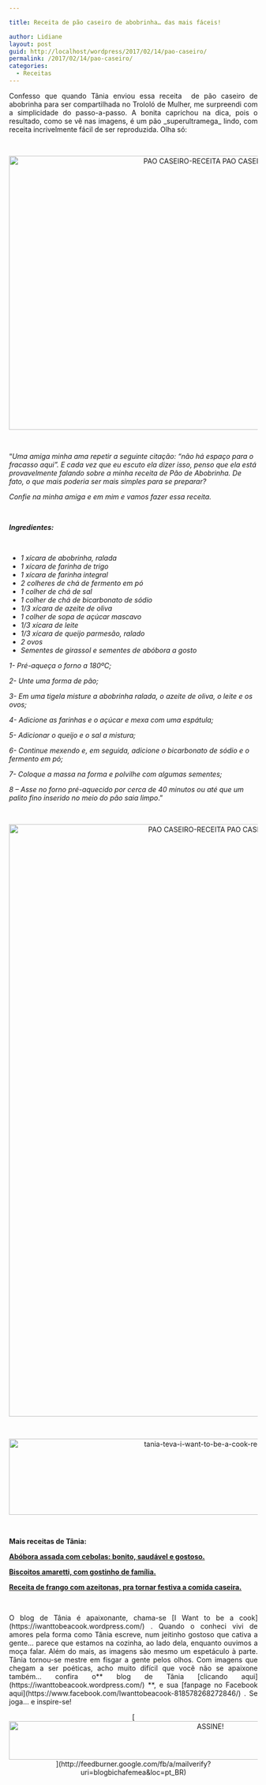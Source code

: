 ```yaml
---

title: Receita de pão caseiro de abobrinha… das mais fáceis!

author: Lidiane
layout: post
guid: http://localhost/wordpress/2017/02/14/pao-caseiro/
permalink: /2017/02/14/pao-caseiro/
categories:
  - Receitas
---
```

<p align="justify">
  Confesso que quando Tânia enviou essa receita  de pão caseiro de abobrinha para ser compartilhada no Trololó de Mulher, me surpreendi com a simplicidade do passo-a-passo. A bonita caprichou na dica, pois o resultado, como se vê nas imagens, é um pão _superultramega_ lindo, com receita incrivelmente fácil de ser reproduzida. Olha só:
</p>

&nbsp;

<p align="center">
  <img class="alignnone size-full wp-image-13477" src="http://www.trololodemulher.com.br/blog/wp-content/uploads/2017/02/PAO-CASEIRO-RECEITA-PAO-CASEIRO2.jpg" alt="PAO CASEIRO-RECEITA PAO CASEIRO[2]" width="800" height="555" />
</p>

&nbsp;

“_Uma amiga minha ama repetir a seguinte citação: “não há espaço para o fracasso aqui”. E cada vez que eu escuto ela dizer isso, penso que ela está provavelmente falando sobre a minha receita de Pão de Abobrinha. De fato, o que mais poderia ser mais simples para se preparar?_

_Confie na minha amiga e em mim e vamos fazer essa receita._

&nbsp;

**_Ingredientes:_**

&nbsp;

  * _1 xícara de abobrinha, ralada_ 
  * _1 xícara de farinha de trigo_ 
  * _1 xícara de farinha integral_ 
  * _2 colheres de chá de fermento em pó_ 
  * _1 colher de chá de sal_ 
  * _1 colher de chá de bicarbonato de sódio_ 
  * _1/3 xícara de azeite de oliva_ 
  *  _1 colher de sopa de açúcar mascavo_ 
  *  _1/3 xícara de leite_ 
  *  _1/3 xícara de queijo parmesão, ralado_ 
  * _2 ovos_ 
  * _Sementes de girassol e sementes de abóbora a gosto_

_1- Pré-aqueça o forno a 180ºC;_

_2- Unte uma forma de pão;_

_3- Em uma tigela misture a abobrinha ralada, o azeite de oliva, o leite e os ovos;_

_4- Adicione as farinhas e o açúcar e mexa com uma espátula;_

_5- Adicionar o queijo e o sal a mistura;_

_6- Continue mexendo e, em seguida, adicione o bicarbonato de sódio e o fermento em pó;_

_7- Coloque a massa na forma e polvilhe com algumas sementes;_

_8 – Asse no forno pré-aquecido por cerca de 40 minutos ou até que um palito fino inserido no meio do pão saia limpo_.”

&nbsp;

<p align="center">
  <img class="alignnone size-full wp-image-13476" src="http://www.trololodemulher.com.br/blog/wp-content/uploads/2017/02/PAO-CASEIRO-RECEITA-PAO-CASEIRO.jpg" alt="PAO CASEIRO-RECEITA PAO CASEIRO" width="800" height="1200" />
</p>

&nbsp;

<p align="center">
  <img class="alignnone size-full wp-image-13037" src="http://www.trololodemulher.com.br/blog/wp-content/uploads/2016/10/TANIA-TEVA-I-WANT-TO-BE-A-COOK-RECEITAS.jpg" alt="tania-teva-i-want-to-be-a-cook-receitas" width="800" height="154" />
</p>

&nbsp;

**Mais receitas de Tânia:**

[**Abóbora assada com cebolas: bonito, saudável e gostoso.**](http://www.trololodemulher.com.br/2017/02/07/abobora-assada/) 

[**Biscoitos amaretti, com gostinho de família.**](http://www.trololodemulher.com.br/2016/11/23/biscoitos-amaretti-com-gostinho-de-familia/) 

[**Receita de frango com azeitonas, pra tornar festiva a comida caseira.**](http://www.trololodemulher.com.br/2016/11/18/receita-de-frango/) 

&nbsp;

<p align="justify">
  O blog de Tânia é apaixonante, chama-se [I Want to be a cook](https://iwanttobeacook.wordpress.com/) . Quando o conheci vivi de amores pela forma como Tânia escreve, num jeitinho gostoso que cativa a gente… parece que estamos na cozinha, ao lado dela, enquanto ouvimos a moça falar. Além do mais, as imagens são mesmo um espetáculo à parte. Tânia tornou-se mestre em fisgar a gente pelos olhos. Com imagens que chegam a ser poéticas, acho muito difícil que você não se apaixone também… confira o** blog de Tânia [clicando aqui](https://iwanttobeacook.wordpress.com/) **, e sua [fanpage no Facebook aqui](https://www.facebook.com/Iwanttobeacook-818578268272846/) . Se joga… e inspire-se!
</p>

<p align="center">
  [<img class="alignnone size-full wp-image-10439" src="http://www.trololodemulher.com.br/blog/wp-content/uploads/2014/09/ASSINE.png" alt="ASSINE!" width="800" height="78" />](http://feedburner.google.com/fb/a/mailverify?uri=blogbichafemea&loc=pt_BR) 
</p>

<p align="justify">
